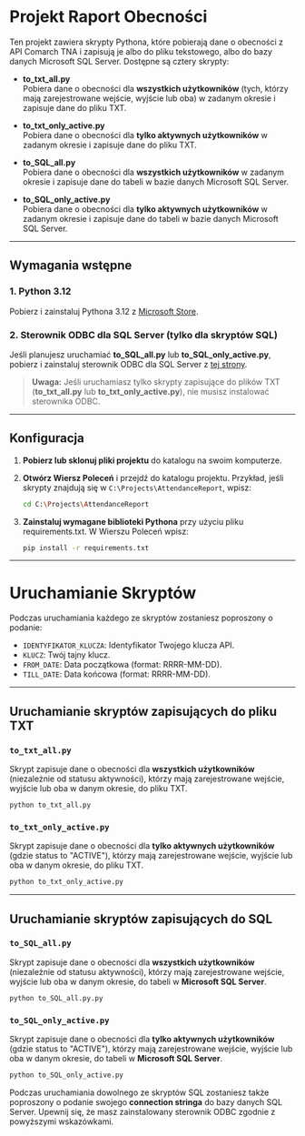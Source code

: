# Projekt Raport Obecności

Ten projekt zawiera skrypty Pythona, które pobierają dane o obecności z API Comarch TNA i zapisują je albo do pliku tekstowego, albo do bazy danych Microsoft SQL Server. Dostępne są cztery skrypty:

- **to_txt_all.py**  
  Pobiera dane o obecności dla **wszystkich użytkowników** (tych, którzy mają zarejestrowane wejście, wyjście lub oba) w zadanym okresie i zapisuje dane do pliku TXT.

- **to_txt_only_active.py**  
  Pobiera dane o obecności dla **tylko aktywnych użytkowników** w zadanym okresie i zapisuje dane do pliku TXT.

- **to_SQL_all.py**  
  Pobiera dane o obecności dla **wszystkich użytkowników** w zadanym okresie i zapisuje dane do tabeli w bazie danych Microsoft SQL Server.

- **to_SQL_only_active.py**  
  Pobiera dane o obecności dla **tylko aktywnych użytkowników** w zadanym okresie i zapisuje dane do tabeli w bazie danych Microsoft SQL Server.

---

## Wymagania wstępne

### 1. Python 3.12  
Pobierz i zainstaluj Pythona 3.12 z [Microsoft Store](https://apps.microsoft.com/detail/9ncvdn91xzqp?hl=pl-pl&gl=PL).

### 2. Sterownik ODBC dla SQL Server (tylko dla skryptów SQL)  
Jeśli planujesz uruchamiać **to_SQL_all.py** lub **to_SQL_only_active.py**, pobierz i zainstaluj sterownik ODBC dla SQL Server z [tej strony](https://learn.microsoft.com/en-us/sql/connect/odbc/download-odbc-driver-for-sql-server?view=sql-server-ver16#download-for-windows).

> **Uwaga:** Jeśli uruchamiasz tylko skrypty zapisujące do plików TXT (**to_txt_all.py** lub **to_txt_only_active.py**), nie musisz instalować sterownika ODBC.

---

## Konfiguracja

1. **Pobierz lub sklonuj pliki projektu** do katalogu na swoim komputerze.

2. **Otwórz Wiersz Poleceń** i przejdź do katalogu projektu. Przykład, jeśli skrypty znajdują się w `C:\Projects\AttendanceReport`, wpisz:

   ```bash
   cd C:\Projects\AttendanceReport

3. **Zainstaluj wymagane biblioteki Pythona** przy użyciu pliku requirements.txt. W Wierszu Poleceń wpisz:

   ```bash
   pip install -r requirements.txt

---

# Uruchamianie Skryptów

Podczas uruchamiania każdego ze skryptów zostaniesz poproszony o podanie:

- `IDENTYFIKATOR_KLUCZA`: Identyfikator Twojego klucza API.
- `KLUCZ`: Twój tajny klucz.
- `FROM_DATE`: Data początkowa (format: RRRR-MM-DD).
- `TILL_DATE`: Data końcowa (format: RRRR-MM-DD).

---

## Uruchamianie skryptów zapisujących do pliku TXT

### `to_txt_all.py`

Skrypt zapisuje dane o obecności dla **wszystkich użytkowników** (niezależnie od statusu aktywności), którzy mają zarejestrowane wejście, wyjście lub oba w danym okresie, do pliku TXT.

```bash
python to_txt_all.py
```

### `to_txt_only_active.py`

Skrypt zapisuje dane o obecności dla **tylko aktywnych użytkowników** (gdzie status to "ACTIVE"), którzy mają zarejestrowane wejście, wyjście lub oba w danym okresie, do pliku TXT.

```bash
python to_txt_only_active.py
```

---

## Uruchamianie skryptów zapisujących do SQL

### `to_SQL_all.py`

Skrypt zapisuje dane o obecności dla **wszystkich użytkowników** (niezależnie od statusu aktywności), którzy mają zarejestrowane wejście, wyjście lub oba w danym okresie, do tabeli w **Microsoft SQL Server**.

```bash
python to_SQL_all.py.py
```

### `to_SQL_only_active.py`

Skrypt zapisuje dane o obecności dla **tylko aktywnych użytkowników** (gdzie status to "ACTIVE"), którzy mają zarejestrowane wejście, wyjście lub oba w danym okresie, do tabeli w **Microsoft SQL Server**.

```bash
python to_SQL_only_active.py
```


Podczas uruchamiania dowolnego ze skryptów SQL zostaniesz także poproszony o podanie swojego **connection stringa** do bazy danych SQL Server.
Upewnij się, że masz zainstalowany sterownik ODBC zgodnie z powyższymi wskazówkami.